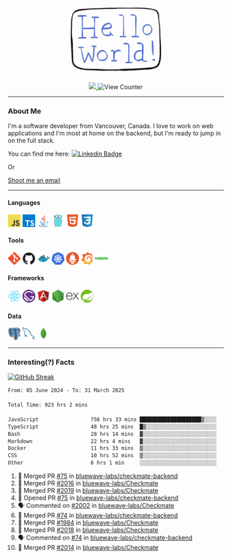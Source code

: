 <div align="center">
    <img src="./img/hello_world.webp" height="200px" width="">
    <div>
        <a href="https://www.linkedin.com/in/ajhollid">
            <img src="https://img.shields.io/badge/LinkedIn-blue"/>
        </a>
        <img src="https://komarev.com/ghpvc/?username=ajhollid&color=yellow" alt="View Counter">
    </div>
</div>

---

### About Me

I'm a software developer from Vancouver, Canada. I love to work on web applications and I'm most at home on the backend, but I'm ready to jump in on the full stack.

You can find me here: [![Linkedin Badge](https://img.shields.io/badge/-ajhollid-blue?style=flat&logo=Linkedin&logoColor=white)](https://www.linkedin.com/in/ajhollid)

Or

[Shoot me an email](mailto:ajhollid@gmail.com)

---

#### Languages

<div>
    <img src="./img/devicons/javascript-original.svg" width=30 height=30 alt="JavaScript">
    <img src="/img/devicons/typescript-original.svg" width=30 height=30 alt="TypeScript">
    <img src="./img/devicons/java-original.svg" width=30 height=30 alt="Java">
    <img src="./img/devicons/go-original.svg" width=30 height=30 alt="Golang">
    <img src="./img/devicons/html5-original.svg" width=30 height=30 alt="HTML 5">
    <img src="./img/devicons/css3-original.svg" width=30 height=30 alt="CSS 3">
</div>

#### Tools

<div>
    <img src="./img/devicons/git-original.svg" width=30 height=30 alt="Git">
    <img src="./img/devicons/github-original.svg" width=30 height=30 alt="Github">
    <img src="./img/devicons/docker-original.svg" width=30 
    height=30 alt="Docker">
    <img src="./img/devicons/kubernetes-original.svg" width=30 height=30 alt="K8">
    <img src="./img/devicons/prometheus-original.svg" width=30 height=30 alt="Prometheus">
    <img src="./img/devicons/grafana-original.svg" width=30 height=30 alt="Grafana">
    <img src="./img/devicons/nginx-original.svg" width=30 height=30 alt="Nginx">
</div>

#### Frameworks

<div>
    <img src="./img/devicons/react-original.svg" width=30 height=30 alt="React">
    <img src="./img/devicons/gatsby-original.svg" width=30 height=30 alt="Gatsby">
    <img src="./img/devicons/angularjs-original.svg" width=30 height=30 alt="AngularJS">
    <img src="./img/devicons/nodejs-original.svg" width=30 height=30 alt="NodeJS">
    <img src="./img/devicons/express-original.svg" width=30 height=30 alt="Express">
    <img src="./img/devicons/spring-original.svg" width=30 height=30 alt="Spring">
</div>

#### Data

<div>
    <img src="./img/devicons/postgresql-original.svg" width=30 height=30 alt="Postgresql">
    <img src="./img/devicons/mysql-original.svg" width=30 height=30 alt="Mysql">
    <img src="./img/devicons/mongodb-original.svg" width=30 height=30 alt="MongoDB">
</div>

---

### Interesting(?) Facts

[![GitHub Streak](http://github-readme-streak-stats.herokuapp.com?user=ajhollid)](https://git.io/streak-stats)

 <!--START_SECTION:waka-->

```txt
From: 05 June 2024 - To: 31 March 2025

Total Time: 923 hrs 2 mins

JavaScript                 756 hrs 33 mins ████████████████████▒░░░░   81.43 %
TypeScript                 48 hrs 25 mins  █▒░░░░░░░░░░░░░░░░░░░░░░░   05.21 %
Bash                       28 hrs 14 mins  ▓░░░░░░░░░░░░░░░░░░░░░░░░   03.04 %
Markdown                   22 hrs 4 mins   ▓░░░░░░░░░░░░░░░░░░░░░░░░   02.38 %
Docker                     11 hrs 33 mins  ▒░░░░░░░░░░░░░░░░░░░░░░░░   01.24 %
CSS                        10 hrs 52 mins  ▒░░░░░░░░░░░░░░░░░░░░░░░░   01.17 %
Other                      6 hrs 1 min     ░░░░░░░░░░░░░░░░░░░░░░░░░   00.65 %
```

<!--END_SECTION:waka-->


<!--START_SECTION:activity-->
1. 🎉 Merged PR [#75](https://github.com/bluewave-labs/checkmate-backend/pull/75) in [bluewave-labs/checkmate-backend](https://github.com/bluewave-labs/checkmate-backend)
2. 🎉 Merged PR [#2016](https://github.com/bluewave-labs/Checkmate/pull/2016) in [bluewave-labs/Checkmate](https://github.com/bluewave-labs/Checkmate)
3. 🎉 Merged PR [#2019](https://github.com/bluewave-labs/Checkmate/pull/2019) in [bluewave-labs/Checkmate](https://github.com/bluewave-labs/Checkmate)
4. 💪 Opened PR [#75](https://github.com/bluewave-labs/checkmate-backend/pull/75) in [bluewave-labs/checkmate-backend](https://github.com/bluewave-labs/checkmate-backend)
5. 🗣 Commented on [#2002](https://github.com/bluewave-labs/Checkmate/issues/2002#issuecomment-2767036992) in [bluewave-labs/Checkmate](https://github.com/bluewave-labs/Checkmate)
6. 🎉 Merged PR [#74](https://github.com/bluewave-labs/checkmate-backend/pull/74) in [bluewave-labs/checkmate-backend](https://github.com/bluewave-labs/checkmate-backend)
7. 🎉 Merged PR [#1984](https://github.com/bluewave-labs/Checkmate/pull/1984) in [bluewave-labs/Checkmate](https://github.com/bluewave-labs/Checkmate)
8. 🎉 Merged PR [#2018](https://github.com/bluewave-labs/Checkmate/pull/2018) in [bluewave-labs/Checkmate](https://github.com/bluewave-labs/Checkmate)
9. 🗣 Commented on [#74](https://github.com/bluewave-labs/checkmate-backend/pull/74#issuecomment-2764233593) in [bluewave-labs/checkmate-backend](https://github.com/bluewave-labs/checkmate-backend)
10. 🎉 Merged PR [#2014](https://github.com/bluewave-labs/Checkmate/pull/2014) in [bluewave-labs/Checkmate](https://github.com/bluewave-labs/Checkmate)
<!--END_SECTION:activity-->
